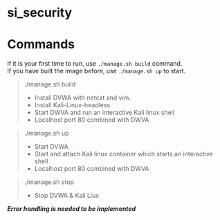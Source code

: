 # si_security

# Commands

If it is your first time to run, use `./manage.sh build` command.
<br>If you have built the image before, use `./manage.sh up` to start.

>./manage.sh build
>- Install DVWA with netcat and vim.
>- Install Kali-Linux-headless
>- Start DWVA and run an interactive Kali linux shell
>- Localhost port 80 combined with DWVA

>./manage.sh up
>- Start DVWA
>- Start and attach Kali linux container which starts an interactive shell
>- Localhost port 80 combined with DWVA

>./manage.sh stop
>- Stop DVWA & Kali Liux

***Error handling is needed to be implemented***
